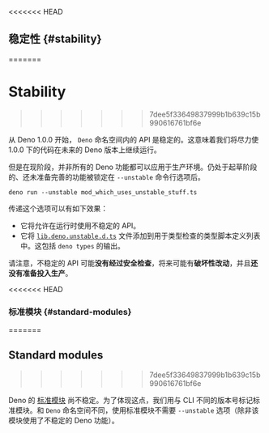 <<<<<<< HEAD
## 稳定性 {#stability}
=======
# Stability
>>>>>>> 7dee5f33649837999b1b639c15b990616761bf6e

从 Deno 1.0.0 开始， `Deno` 命名空间内的 API 是稳定的。这意味着我们将尽力使 1.0.0 下的代码在未来的 Deno 版本上继续运行。

但是在现阶段，并非所有的 Deno 功能都可以应用于生产环境。仍处于起草阶段的、还未准备完善的功能被锁定在 `--unstable` 命令行选项后。

```shell
deno run --unstable mod_which_uses_unstable_stuff.ts
```

传递这个选项可以有如下效果：

- 它将允许在运行时使用不稳定的 API。
- 它将
  [`lib.deno.unstable.d.ts`](https://doc.deno.land/https://raw.githubusercontent.com/denoland/deno/main/cli/dts/lib.deno.unstable.d.ts)
  文件添加到用于类型检查的类型脚本定义列表中。这包括 `deno types` 的输出。

请注意，不稳定的 API 可能**没有经过安全检查**，将来可能有**破坏性改动**，并且**还没有准备投入生产**。

<<<<<<< HEAD
### 标准模块 {#standard-modules}
=======
## Standard modules
>>>>>>> 7dee5f33649837999b1b639c15b990616761bf6e

Deno 的 [标准模块](https://deno.land/std/) 尚不稳定。为了体现这点，我们用与 CLI 不同的版本号标记标准模块。和 `Deno`
命名空间不同，使用标准模块不需要 `--unstable` 选项（除非该模块使用了不稳定的 Deno 功能）。
